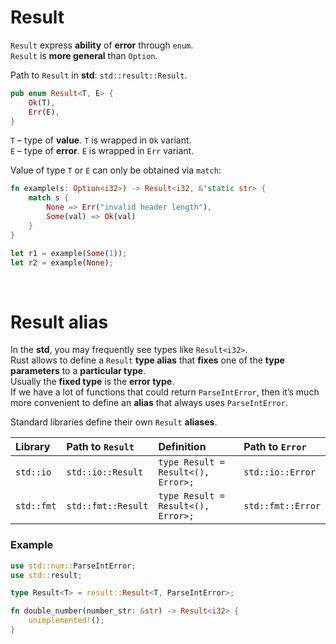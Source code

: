 # Result
``Result`` express **ability** of **error** through ``enum``.<br>
``Result`` is **more general** than ``Option``. <br>

Path to ``Result`` in **std**: ``std::result::Result``.<br>

```Rust
pub enum Result<T, E> {
    Ok(T),
    Err(E),
}
```

``T`` – type of **value**. ``T`` is wrapped in ``Ok`` variant.<br>
``E`` – type of **error**. ``E`` is wrapped in ``Err`` variant.<br>

Value of type ``T`` or ``E`` can only be obtained via ``match``:
```Rust
fn example(s: Option<i32>) -> Result<i32, &'static str> {
    match s {
        None => Err("invalid header length"),
        Some(val) => Ok(val) 
    }
}

let r1 = example(Some(1));
let r2 = example(None);
```

<br>

# Result alias
In the **std**, you may frequently see types like ``Result<i32>``.<br>
Rust allows to define a ``Result`` **type alias** that **fixes** one of the **type parameters** to a **particular type**.<br>
Usually the **fixed type** is the **error type**.<br>
If we have a lot of functions that could return ``ParseIntError``, then it’s much more convenient to define an **alias** that always uses ``ParseIntError``.<br>

Standard libraries define their own ``Result`` **aliases**.<br>

|**Library**|**Path to** ``Result``|**Definition**|**Path to** ``Error``|
|:----------|:---------------------|:-------------|:--------------------|
|``std::io``|``std::io::Result``|``type Result = Result<(), Error>;``|``std::io::Error``|
|``std::fmt``|``std::fmt::Result``|``type Result = Result<(), Error>;``|``std::fmt::Error``|

### Example
```Rust
use std::num::ParseIntError;
use std::result;

type Result<T> = result::Result<T, ParseIntError>;

fn double_number(number_str: &str) -> Result<i32> {
    unimplemented!();
}
```



